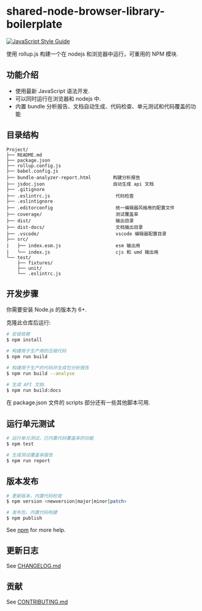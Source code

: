 # shared-node-browser-library-boilerplate

[![JavaScript Style Guide][badge:standardjs]][standardjs]

使用 rollup.js 构建一个在 nodejs 和浏览器中运行，可重用的 NPM 模块.

## 功能介绍

- 使用最新 JavaScript 语法开发.
- 可以同时运行在浏览器和 nodejs 中.
- 内置 bundle 分析报告、文档自动生成、代码检查、单元测试和代码覆盖的功能

## 目录结构

```text
Project/
├── README.md
├── package.json
├── rollup.config.js
├── babel.config.js
├── bundle-analyzer-report.html        构建分析报告
├── jsdoc.json                         自动生成 api 文档
├── .gitignore
├── .eslintrc.js                        代码检查
├── .eslintignore
├── .editorconfig                       统一编辑器风格用的配置文件
├── coverage/                           测试覆盖率
├── dist/                               输出目录
├── dist-docs/                          文档输出目录
├── .vscode/                            vscode 编辑器配置目录
├── src/
|   ├── index.esm.js                    esm 输出用
|   └── index.js                        cjs 和 umd 输出用
└── test/
    ├── fixtures/
    ├── unit/
    └── .eslintrc.js
```

## 开发步骤

你需要安装 Node.js 的版本为 6+.

克隆此仓库后运行:

```bash
# 安装依赖
$ npm install

# 构建用于生产用的压缩代码
$ npm run build

# 构建用于生产的代码并生成包分析报告
$ npm run build --analyse

# 生成 API 文档.
$ npm run build:docs
```

在 package.json 文件的 scripts 部分还有一些其他脚本可用.

## 运行单元测试

```bash
# 运行单元测试，已内置代码覆盖率的功能
$ npm test

# 生成测试覆盖率报告
$ npm run report
```

## 版本发布

```bash
# 更新版本，内置代码检查
$ npm version <newversion|major|minor|patch>

# 发布包，内置代码构建
$ npm publish
```

See [npm](https://docs.npmjs.com/) for more help.

## 更新日志

See [CHANGELOG.md](./CHANGELOG.md)

## 贡献

See [CONTRIBUTING.md](./.github/CONTRIBUTING.md)

[nodejs]: https://nodejs.org
[rollupjs]: https://rollupjs.org
[standardjs]: https://standardjs.com
[badge:standardjs]: https://img.shields.io/badge/code_style-standard-brightgreen.svg
